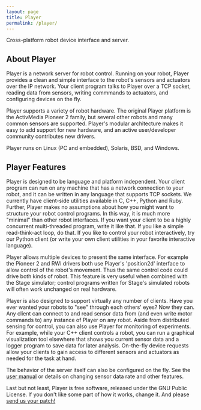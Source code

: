 ```yaml
---
layout: page
title: Player
permalink: /player/
---
```

Cross-platform robot device interface and server.

## About Player
Player is a network server for robot control.
Running on your robot, Player provides a clean and simple interface to the robot's sensors and actuators over the IP network.
Your client program talks to Player over a TCP socket, reading data from sensors, writing commmands to actuators, and configuring devices on the fly.

Player supports a variety of robot hardware.
The original Player platform is the ActivMedia Pioneer 2 family, but several other robots and many common sensors are supported.
Player's modular architecture makes it easy to add support for new hardware, and an active user/developer community contributes new drivers.

Player runs on Linux (PC and embedded), Solaris, BSD, and Windows.

## Player Features
Player is designed to be language and platform independent.
Your client program can run on any machine that has a network connection to your robot, and it can be written in any language that supports TCP sockets.
We currently have client-side utilities available in C, C++, Python and Ruby.
Further, Player makes no assumptions about how you might want to structure your robot control programs.
In this way, it is much more "minimal" than other robot interfaces.
If you want your client to be a highly concurrent multi-threaded program, write it like that.
If you like a simple read-think-act loop, do that.
If you like to control your robot interactively, try our Python client (or write your own client utilities in your favorite interactive language).

Player allows multiple devices to present the same interface.
For example the Pioneer 2 and RWI drivers both use Player's 'position2d' interface to allow control of the robot's movement.
Thus the same control code could drive both kinds of robot.
This feature is very useful when combined with the Stage simulator; control programs written for Stage's simulated robots will often work unchanged on real hardware.

Player is also designed to support virtually any number of clients.
Have you ever wanted your robots to "see" through each others' eyes?
Now they can.
Any client can connect to and read sensor data from (and even write motor commands to) any instance of Player on any robot.
Aside from distributed sensing for control, you can also use Player for monitoring of experiments.
For example, while your C++ client controls a robot, you can run a graphical visualization tool elsewhere that shows you current sensor data and a logger program to save data for later analysis.
On-the-fly device requests allow your clients to gain access to different sensors and actuators as needed for the task at hand.

The behavior of the server itself can also be configured on the fly.
See the [user manual](/manuals) or details on changing sensor data rate and other features.

Last but not least, Player is free software, released under the GNU Public License.
If you don't like some part of how it works, change it.
And please [send us your patch!](https://github.com/playerproject/player/pulls)
